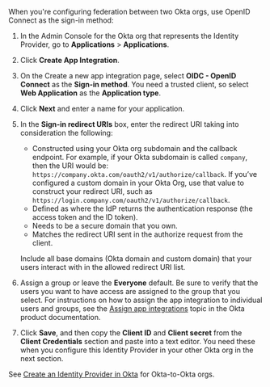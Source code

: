 When you're configuring federation between two Okta orgs, use OpenID Connect as the sign-in method:

1. In the Admin Console for the Okta org that represents the Identity Provider, go to **Applications** > **Applications**.
1. Click **Create App Integration**.
1. On the Create a new app integration page, select **OIDC - OpenID Connect** as the **Sign-in method**. You need a trusted client, so select **Web Application** as the **Application type**.
1. Click **Next** and enter a name for your application.
1. In the **Sign-in redirect URIs** box, enter the redirect URI taking into consideration the following:
    * Constructed using your Okta org subdomain and the callback endpoint.
    For example, if your Okta subdomain is called `company`, then the URI would be: `https://company.okta.com/oauth2/v1/authorize/callback`. If you’ve configured a custom domain in your Okta Org, use that value to construct your redirect URI, such as `https://login.company.com/oauth2/v1/authorize/callback`.
    * Defined as where the IdP returns the authentication response (the access token and the ID token).
    * Needs to be a secure domain that you own.
    * Matches the redirect URI sent in the authorize request from the client.

    Include all base domains (Okta domain and custom domain) that your users interact with in the allowed redirect URI list.

1. Assign a group or leave the **Everyone** default. Be sure to verify that the users you want to have access are assigned to the group that you select. For instructions on how to assign the app integration to individual users and groups, see the [Assign app integrations](https://help.okta.com/okta_help.htm?id=ext_Apps_Apps_Page-assign) topic in the Okta product documentation.
1. Click **Save**, and then copy the **Client ID** and **Client secret** from the **Client Credentials** section and paste into a text editor. You need these when you configure this Identity Provider in your other Okta org in the next section.

<AMROktatoOkta/>

See [Create an Identity Provider in Okta](#create-an-identity-provider-in-okta) for Okta-to-Okta orgs.

